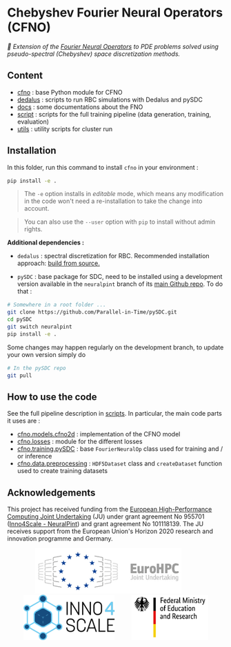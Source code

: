 # Chebyshev Fourier Neural Operators (CFNO)

_:scroll: Extension of the [Fourier Neural Operators](https://arxiv.org/abs/2010.08895) to PDE problems solved using pseudo-spectral (Chebyshev) space discretization methods._

## Content

- [cfno](./cfno/) : base Python module for CFNO
- [dedalus](./dedalus/) : scripts to run RBC simulations with Dedalus and pySDC
- [docs](./docs/) : some documentations about the FNO
- [script](./scripts/) : scripts for the full training pipeline (data generation, training, evaluation)
- [utils](./utils/) : utility scripts for cluster run

## Installation

In this folder, run this command to install `cfno` in your environment :

```bash
pip install -e .
```

> The `-e` option installs in _editable_ mode, which means any modification in the code won't need a re-installation to take the change into account.

> You can also use the `--user` option with `pip` to install without admin rights.

**Additional dependencies :**

- `dedalus` : spectral discretization for RBC. Recommended installation approach: [build from source.](https://dedalus-project.readthedocs.io/en/latest/pages/installation.html#building-from-source)

- `pySDC` : base package for SDC, need to be installed using a development version available in the `neuralpint` branch of its [main Github repo](https://github.com/Parallel-in-Time/pySDC/tree/neuralpint). To do that :

```bash
# Somewhere in a root folder ...
git clone https://github.com/Parallel-in-Time/pySDC.git
cd pySDC
git switch neuralpint
pip install -e .
```

Some changes may happen regularly on the development branch, to update your own version simply do

```bash
# In the pySDC repo
git pull
```

## How to use the code

See the full pipeline description in [scripts](./scripts/README.md). In particular, the main code parts it uses are :

- [cfno.models.cfno2d](./cfno/models/cfno2d.py) : implementation of the CFNO model
- [cfno.losses](./cfno/losses) : module for the different losses
- [cfno.training.pySDC](./cfno/training/pySDC.py) : base `FourierNeuralOp` class used for training and / or inference
- [cfno.data.preprocessing](./cfno/data/preprocessing.py) : `HDF5Dataset` class and `createDataset` function used to create training datasets

## Acknowledgements

This project has received funding from the [European High-Performance
Computing Joint Undertaking](https://eurohpc-ju.europa.eu/) (JU) under
grant agreement No 955701 ([Inno4Scale - NeuralPint](https://www.inno4scale.eu/neuralpint/))
and grant agreement No 101118139.
The JU receives support from the European Union's Horizon 2020 research
and innovation programme and Germany.

<p align="center">
  <img src="./docs/img/EuroHPC.jpg" height="105"/> &nbsp;&nbsp;&nbsp;&nbsp;&nbsp;&nbsp;&nbsp;&nbsp;
  <img src="./docs/img/LogoInno4Scale.png" height="105" /> &nbsp;&nbsp;&nbsp;&nbsp;&nbsp;&nbsp;&nbsp;&nbsp;
  <img src="./docs/img/BMBF_gefoerdert_2017_en.jpg" height="105" />
</p>